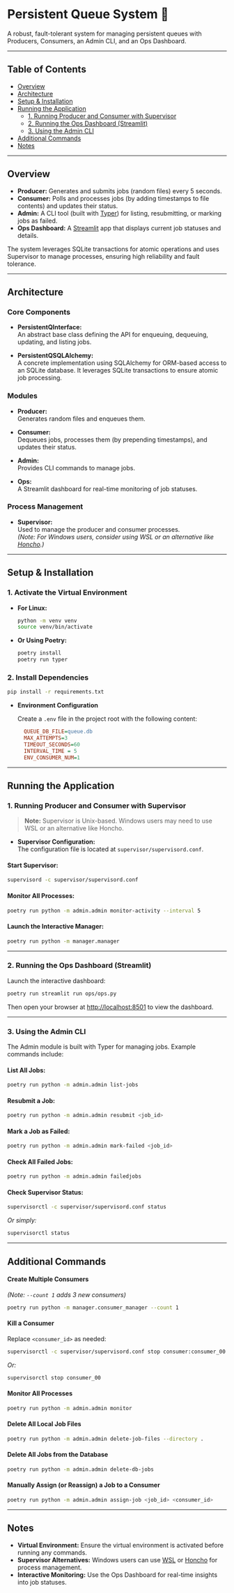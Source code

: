 # Persistent Queue System 🚀

A robust, fault-tolerant system for managing persistent queues with Producers, Consumers, an Admin CLI, and an Ops Dashboard.

---

## Table of Contents

- [Overview](#overview)
- [Architecture](#architecture)
- [Setup & Installation](#setup--installation)
- [Running the Application](#running-the-application)
  - [1. Running Producer and Consumer with Supervisor](#1-running-producer-and-consumer-with-supervisor)
  - [2. Running the Ops Dashboard (Streamlit)](#2-running-the-ops-dashboard-streamlit)
  - [3. Using the Admin CLI](#3-using-the-admin-cli)
- [Additional Commands](#additional-commands)
- [Notes](#notes)

---

## Overview

- **Producer:** Generates and submits jobs (random files) every 5 seconds.
- **Consumer:** Polls and processes jobs (by adding timestamps to file contents) and updates their status.
- **Admin:** A CLI tool (built with [Typer](https://typer.tiangolo.com/)) for listing, resubmitting, or marking jobs as failed.
- **Ops Dashboard:** A [Streamlit](https://streamlit.io/) app that displays current job statuses and details.

The system leverages SQLite transactions for atomic operations and uses Supervisor to manage processes, ensuring high reliability and fault tolerance.

---

## Architecture

### Core Components

- **PersistentQInterface:**  
  An abstract base class defining the API for enqueuing, dequeuing, updating, and listing jobs.

- **PersistentQSQLAlchemy:**  
  A concrete implementation using SQLAlchemy for ORM-based access to an SQLite database. It leverages SQLite transactions to ensure atomic job processing.

### Modules

- **Producer:**  
  Generates random files and enqueues them.

- **Consumer:**  
  Dequeues jobs, processes them (by prepending timestamps), and updates their status.

- **Admin:**  
  Provides CLI commands to manage jobs.

- **Ops:**  
  A Streamlit dashboard for real-time monitoring of job statuses.

### Process Management

- **Supervisor:**  
  Used to manage the producer and consumer processes.  
  *(Note: For Windows users, consider using WSL or an alternative like [Honcho](https://github.com/nickstenning/honcho).)*

---

## Setup & Installation

### 1. Activate the Virtual Environment

- **For Linux:**
  ```bash
  python -m venv venv
  source venv/bin/activate
  ```

- **Or Using Poetry:**
  ```bash
  poetry install
  poetry run typer
  ```

### 2. Install Dependencies

```bash
pip install -r requirements.txt
```

- **Environment Configuration**

  Create a `.env` file in the project root with the following content:

  ```ini
    QUEUE_DB_FILE=queue.db
    MAX_ATTEMPTS=3
    TIMEOUT_SECONDS=60
    INTERVAL_TIME = 5
    ENV_CONSUMER_NUM=1
  ```

---

## Running the Application

### 1. Running Producer and Consumer with Supervisor

> **Note:** Supervisor is Unix-based. Windows users may need to use WSL or an alternative like Honcho.

- **Supervisor Configuration:**  
  The configuration file is located at `supervisor/supervisord.conf`.

#### Start Supervisor:
```bash
supervisord -c supervisor/supervisord.conf
```

#### Monitor All Processes:
```bash
poetry run python -m admin.admin monitor-activity --interval 5

```

#### Launch the Interactive Manager:
```bash
poetry run python -m manager.manager
```

---

### 2. Running the Ops Dashboard (Streamlit)

Launch the interactive dashboard:
```bash
poetry run streamlit run ops/ops.py
```
Then open your browser at [http://localhost:8501](http://localhost:8501) to view the dashboard.

---

### 3. Using the Admin CLI

The Admin module is built with Typer for managing jobs. Example commands include:

#### List All Jobs:
```bash
poetry run python -m admin.admin list-jobs
```

#### Resubmit a Job:
```bash
poetry run python -m admin.admin resubmit <job_id>
```

#### Mark a Job as Failed:
```bash
poetry run python -m admin.admin mark-failed <job_id>
```

#### Check All Failed Jobs:
```bash
poetry run python -m admin.admin failedjobs
```

#### Check Supervisor Status:
```bash
supervisorctl -c supervisor/supervisord.conf status
```
*Or simply:*
```bash
supervisorctl status
```

---

## Additional Commands

#### Create Multiple Consumers  
*(Note: `--count 1` adds 3 new consumers)*
```bash
poetry run python -m manager.consumer_manager --count 1
```

#### Kill a Consumer  
Replace `<consumer_id>` as needed:
```bash
supervisorctl -c supervisor/supervisord.conf stop consumer:consumer_00
```
*Or:*
```bash
supervisorctl stop consumer_00
```

#### Monitor All Processes
```bash
poetry run python -m admin.admin monitor
```

#### Delete All Local Job Files
```bash
poetry run python -m admin.admin delete-job-files --directory .
```

#### Delete All Jobs from the Database
```bash
poetry run python -m admin.admin delete-db-jobs
```

#### Manually Assign (or Reassign) a Job to a Consumer
```bash
poetry run python -m admin.admin assign-job <job_id> <consumer_id>
```

---

## Notes

- **Virtual Environment:** Ensure the virtual environment is activated before running any commands.
- **Supervisor Alternatives:** Windows users can use [WSL](https://docs.microsoft.com/en-us/windows/wsl/) or [Honcho](https://github.com/nickstenning/honcho) for process management.
- **Interactive Monitoring:** Use the Ops Dashboard for real-time insights into job statuses.

